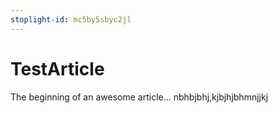 ```yaml
---
stoplight-id: mc5by5sbyc2jl
---
```


# TestArticle

The beginning of an awesome article...
nbhbjbhj,kjbjhjbhmnjjkj